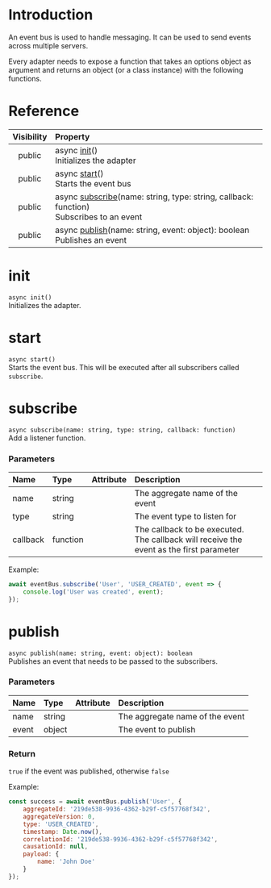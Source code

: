 # Introduction
An event bus is used to handle messaging. It can be used to send events across multiple servers.
 
Every adapter needs to expose a function that takes an options object as argument and returns an object (or a class instance) with the following functions.

# Reference
Visibility | Property
:---: | :---
public |     async [init](EventBusAdapter#init)()<br>Initializes the adapter
public |     async [start](EventBusAdapter#start)()<br>Starts the event bus
public |     async [subscribe](EventBusAdapter#subscribe)(name: string, type: string, callback: function)<br>Subscribes to an event
public |     async [publish](EventBusAdapter#publish)(name: string, event: object): boolean<br>Publishes an event

# init
`async init()`  
Initializes the adapter.

# start
`async start()`  
Starts the event bus. This will be executed after all subscribers called `subscribe`.

# subscribe
`async subscribe(name: string, type: string, callback: function)`  
Add a listener function.

### Parameters
Name| Type | Attribute | Description
:--- | :--- | :--- | :---
name | string | | The aggregate name of the event
type | string | | The event type to listen for
callback | function | | The callback to be executed. The callback will receive the event as the first parameter

Example:
```javascript
await eventBus.subscribe('User', 'USER_CREATED', event => {
    console.log('User was created', event);
});
```

# publish
`async publish(name: string, event: object): boolean`  
Publishes an event that needs to be passed to the subscribers.

### Parameters
Name| Type | Attribute | Description
:--- | :--- | :--- | :---
name | string | | The aggregate name of the event
event | object | | The event to publish

### Return
`true` if the event was published, otherwise `false`

Example:
```javascript
const success = await eventBus.publish('User', {
    aggregateId: '219de538-9936-4362-b29f-c5f57768f342',
    aggregateVersion: 0,
    type: 'USER_CREATED',
    timestamp: Date.now(),
    correlationId: '219de538-9936-4362-b29f-c5f57768f342',
    causationId: null,
    payload: {
        name: 'John Doe'
    }
});
```